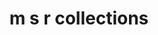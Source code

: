 ---
title: "m s r collections"
url: /vanasthaslipuram-hyderabad/m-s-r-collections/
shop: general
---